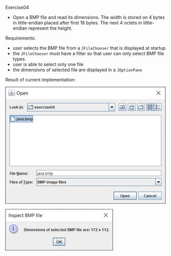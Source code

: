 Exercise04
- Open a BMP file and read its dimensions.
  The width is stored on 4 bytes in little-endian placed after first 18 bytes.
  The next 4 octets in little-endian represent the height.
  
Requirements:
- user selects the BMP file from a `JFileChooser` that is displayed at startup
- the `JFileChooser` must have a filter so that user can only select BMP file types.
- user is able to select only one file
- the dimensions of selected file are displayed in a `JOptionPane`

Result of current implementation:

![Select BMP file screenshot](doc/inspect_bmp_file_1.png)

![Dispaly BMP dimensions screenshot](doc/inspect_bmp_file_2.png)
